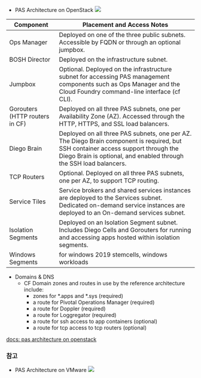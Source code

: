 

- PAS Architecture on OpenStack
![](https://docs.pivotal.io/platform/2-7/plan/images/openstack-overview-arch.png)

| Component | Placement and Access Notes |
| --- | --- |
| Ops Manager | Deployed on one of the three public subnets. Accessible by FQDN or through an optional jumpbox. |
| BOSH Director | Deployed on the infrastructure subnet. |
| Jumpbox | Optional. Deployed on the infrastructure subnet for accessing PAS management components such as Ops Manager and the Cloud Foundry command-line interface (cf CLI). |
| Gorouters (HTTP routers in CF) | Deployed on all three PAS subnets, one per Availability Zone (AZ). Accessed through the HTTP, HTTPS, and SSL load balancers. |
| Diego Brain | Deployed on all three PAS subnets, one per AZ. The Diego Brain component is required, but SSH container access support through the Diego Brain is optional, and enabled through the SSH load balancers. |
| TCP Routers | Optional. Deployed on all three PAS subnets, one per AZ, to support TCP routing. |
| Service Tiles | Service brokers and shared services instances are deployed to the Services subnet. Dedicated on-demand service instances are deployed to an On-demand services subnet. |
| Isolation Segments | Deployed on an Isolation Segment subnet. Includes Diego Cells and Gorouters for running and accessing apps hosted within isolation segments. |
| Windows Segments | for windows 2019 stemcells, windows workloads |

- Domains & DNS 
  - CF Domain zones and routes in use by the reference architecture include:
    - zones for *.apps and *.sys (required)
    - a route for Pivotal Operations Manager (required)
    - a route for Doppler (required)
    - a route for Loggregator (required)
    - a route for ssh access to app containers (optional)
    - a route for tcp access to tcp routers (optional)


[docs: pas architecture on openstack](https://docs.pivotal.io/platform/2-7/plan/openstack/openstack_ref_arch.html)



### 참고
- PAS Architecture on VMware
![](https://docs.pivotal.io/platform/2-7/plan/images/v2/export/PAS_vSphere_NSX-T.png)
